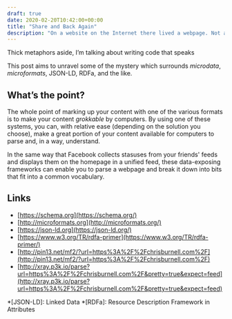 ```yaml
---
draft: true
date: 2020-02-20T10:42:00+00:00
title: "Share and Back Again"
description: "On a website on the Internet there lived a webpage. Not a table-laden soup of divs, filled with JavaScript and a dozen half-used frameworks, nor yet a portion of the page that could be read by a human that a robot could not: it was written for all, and that means microformats."
---
```


Thick metaphors aside, I’m talking about writing code that speaks

This post aims to unravel some of the mystery which surrounds *microdata*, *microformats*, JSON-LD, RDFa, and the like.

## What’s the point?

The whole point of marking up your content with one of the various formats is to make your content <dfn title="capable of being understood">grokkable</dfn> by computers. By using one of these systems, you can, with relative ease (depending on the solution you choose), make a great portion of your content available for computers to parse and, in a way, understand.

In the same way that Facebook collects stasuses from your friends' feeds and displays them on the homepage in a unified feed, these data-exposing frameworks can enable you to parse a webpage and break it down into bits that fit into a common vocabulary.

## Links

- [https://schema.org](https://schema.org/)
- [http://microformats.org](http://microformats.org/)
- [https://json-ld.org](https://json-ld.org/)
- [https://www.w3.org/TR/rdfa-primer](https://www.w3.org/TR/rdfa-primer/)
- [http://pin13.net/mf2/?url=https%3A%2F%2Fchrisburnell.com%2F](http://pin13.net/mf2/?url=https%3A%2F%2Fchrisburnell.com%2F)
- [http://xray.p3k.io/parse?url=https%3A%2F%2Fchrisburnell.com%2F&pretty=true&expect=feed](http://xray.p3k.io/parse?url=https%3A%2F%2Fchrisburnell.com%2F&pretty=true&expect=feed)

*[JSON-LD]: Linked Data
*[RDFa]: Resource Description Framework in Attributes
